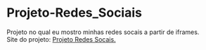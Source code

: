 # Projeto-Redes_Sociais
 Projeto no qual eu mostro minhas redes socais a partir de iframes. <br>
 Site do projeto: <a href="https://cleciolira.github.io/Projeto-Redes_Sociais/" target="_blank">Projeto Redes Socais.</a>
